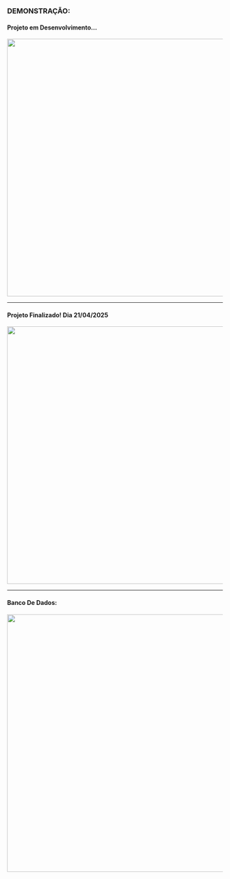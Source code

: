 <h3>DEMONSTRAÇÃO:</h3>
<h4>Projeto em Desenvolvimento...</h3>

<img src="https://github.com/user-attachments/assets/e02303ce-ec31-4c56-82f1-bac54208edbe" width="600" />

 ------------------------------------------------------------------------
      
<h4>Projeto Finalizado! Dia 21/04/2025</h3>
<img src="https://github.com/user-attachments/assets/e5daef8a-6c51-4eac-8de9-3a9a12ea542d" width="600" />

 ------------------------------------------------------------------------

<h4>Banco De Dados: </h3>

<img src="https://github.com/user-attachments/assets/6c9c14ff-5a5b-4d3c-91ac-ffee87a3accd" width="600" />


